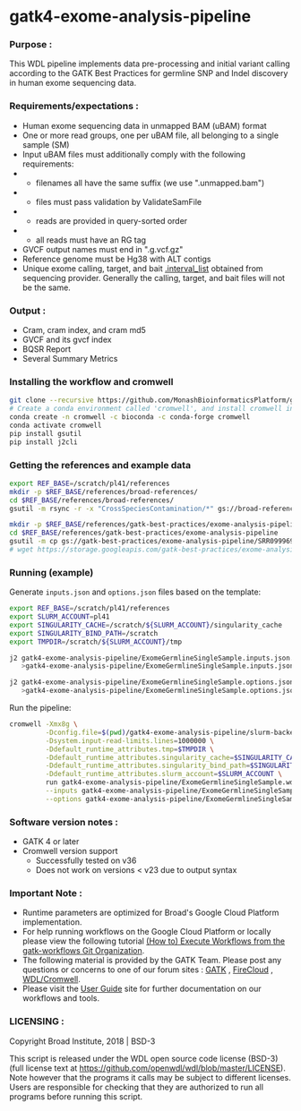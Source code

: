 # gatk4-exome-analysis-pipeline
### Purpose :
This WDL pipeline implements data pre-processing and initial variant calling according to the GATK Best Practices for germline SNP and Indel discovery in human exome sequencing data.

### Requirements/expectations :
- Human exome sequencing data in unmapped BAM (uBAM) format
- One or more read groups, one per uBAM file, all belonging to a single sample (SM)
- Input uBAM files must additionally comply with the following requirements:
- - filenames all have the same suffix (we use ".unmapped.bam")
- - files must pass validation by ValidateSamFile
- - reads are provided in query-sorted order
- - all reads must have an RG tag
- GVCF output names must end in ".g.vcf.gz"
- Reference genome must be Hg38 with ALT contigs
- Unique exome calling, target, and bait [.interval_list](https://software.broadinstitute.org/gatk/documentation/article?id=11009) obtained from sequencing provider. Generally the calling, target, and bait files will not be the same.

### Output :
- Cram, cram index, and cram md5
- GVCF and its gvcf index
- BQSR Report
- Several Summary Metrics

### Installing the workflow and cromwell
```sh
git clone --recursive https://github.com/MonashBioinformaticsPlatform/gatk4-exome-analysis-pipeline.git
# Create a conda environment called 'cromwell', and install cromwell into it
conda create -n cromwell -c bioconda -c conda-forge cromwell
conda activate cromwell
pip install gsutil
pip install j2cli
```

### Getting the references and example data
```sh
export REF_BASE=/scratch/pl41/references
mkdir -p $REF_BASE/references/broad-references/
cd $REF_BASE/references/broad-references/
gsutil -m rsync -r -x "CrossSpeciesContamination/*" gs://broad-references/hg38 hg38
```

```sh
mkdir -p $REF_BASE/references/gatk-best-practices/exome-analysis-pipeline
cd $REF_BASE/references/gatk-best-practices/exome-analysis-pipeline
gsutil -m cp gs://gatk-best-practices/exome-analysis-pipeline/SRR099969.unmapped.bam SRR099969.unmapped.bam .
# wget https://storage.googleapis.com/gatk-best-practices/exome-analysis-pipeline/SRR099969.unmapped.bam
```

### Running (example)

Generate `inputs.json` and `options.json` files based on the template:
```sh
export REF_BASE=/scratch/pl41/references
export SLURM_ACCOUNT=pl41
export SINGULARITY_CACHE=/scratch/${SLURM_ACCOUNT}/singularity_cache
export SINGULARITY_BIND_PATH=/scratch
export TMPDIR=/scratch/${SLURM_ACCOUNT}/tmp

j2 gatk4-exome-analysis-pipeline/ExomeGermlineSingleSample.inputs.json.j2 \
   >gatk4-exome-analysis-pipeline/ExomeGermlineSingleSample.inputs.json

j2 gatk4-exome-analysis-pipeline/ExomeGermlineSingleSample.options.json.j2 \
   >gatk4-exome-analysis-pipeline/ExomeGermlineSingleSample.options.json
```

Run the pipeline:
```sh
cromwell -Xmx8g \
         -Dconfig.file=$(pwd)/gatk4-exome-analysis-pipeline/slurm-backend.conf \
         -Dsystem.input-read-limits.lines=1000000 \
         -Ddefault_runtime_attributes.tmp=$TMPDIR \
         -Ddefault_runtime_attributes.singularity_cache=$SINGULARITY_CACHE \
         -Ddefault_runtime_attributes.singularity_bind_path=$SINGULARITY_BIND_PATH \
         -Ddefault_runtime_attributes.slurm_account=$SLURM_ACCOUNT \
         run gatk4-exome-analysis-pipeline/ExomeGermlineSingleSample.wdl \
         --inputs gatk4-exome-analysis-pipeline/ExomeGermlineSingleSample.inputs.json \
         --options gatk4-exome-analysis-pipeline/ExomeGermlineSingleSample.options.json
```

### Software version notes :
- GATK 4 or later 
- Cromwell version support 
  - Successfully tested on v36 
  - Does not work on versions < v23 due to output syntax

### Important Note :
- Runtime parameters are optimized for Broad's Google Cloud Platform implementation.
- For help running workflows on the Google Cloud Platform or locally please
view the following tutorial [(How to) Execute Workflows from the gatk-workflows Git Organization](https://software.broadinstitute.org/gatk/documentation/article?id=12521).
- The following material is provided by the GATK Team. Please post any questions or concerns to one of our forum sites : [GATK](https://gatkforums.broadinstitute.org/gatk/categories/ask-the-team/) , [FireCloud](https://gatkforums.broadinstitute.org/firecloud/categories/ask-the-firecloud-team) , [WDL/Cromwell](https://gatkforums.broadinstitute.org/wdl/categories/ask-the-wdl-team).
- Please visit the [User Guide](https://software.broadinstitute.org/gatk/documentation/) site for further documentation on our workflows and tools.

### LICENSING :
Copyright Broad Institute, 2018 | BSD-3

This script is released under the WDL open source code license (BSD-3) (full license text at https://github.com/openwdl/wdl/blob/master/LICENSE). Note however that the programs it calls may be subject to different licenses. Users are responsible for checking that they are authorized to run all programs before running this script.
